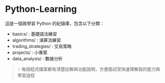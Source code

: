# Python-Learning

這是一個我學習 Python 的紀錄庫，包含以下分類：

- basics/ : 基礎語法練習
- algorithms/ : 演算法練習
- trading_strategies/ : 交易策略
- projects/ : 小專案
- data_analysis/ : 數據分析

> 💡 每個程式檔案都有清楚註解與功能說明，方便面試官快速理解我的能力與學習過程

